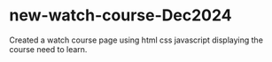 # new-watch-course-Dec2024
Created a watch course page using html css javascript displaying the course need to learn.
